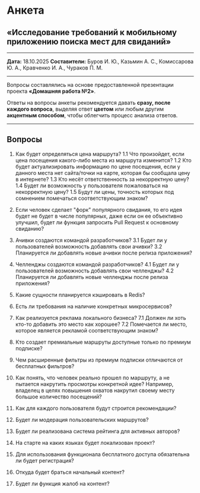 # Анкета

## «Исследование требований к мобильному приложению поиска мест для свиданий»

---

**Дата:** 18.10.2025
**Составители:**
Буров И. Ю., Казьмин А. С., Комиссарова Ю. А.,
Кравченко И. А., Чураков П. М.

---

Вопросы составлялись на основе предоставленной презентации проекта
**«Домашняя работа №2»**.

Ответы на вопросы анкеты рекомендуется давать **сразу, после каждого вопроса**,
выделяя ответ **цветом** или любым другим **акцентным способом**,
чтобы облегчить процесс анализа ответов.

---

## Вопросы

1. Как будет определяться цена маршрута?
    1.1 Что произойдет, если цена посещения какого-либо места из маршрута изменится?
    1.2 Кто будет актуализировать информацию по цене посещения, если у данного места нет сайта/точки
    на карте, которая бы сообщала цену в интернете?
    1.3 Кто несёт ответственность за некорректную цену?
    1.4 Будет ли возможность у пользователя пожаловаться на некорректную цену?
    1.5 Будут ли цены, точность которых под сомнением помечаться соответствующим знаком?

2. Если человек сделает "форк" популярного свидания, то его идея будет не будет в числе популярных,
даже если он ее объективно улучшил, будет ли функция запросить Pull Request к основному свиданию?

3. Ачивки создаются командой разработчиков?
    3.1 Будет ли у пользователей возможность добавлять свои ачивки?
    3.2 Планируется ли добавлять новые ачивки после релиза приложения?

4. Челленджы создаются командой разработчиков?
    4.1 Будет ли у пользователей возможность добавлять свои челленджы?
    4.2 Планируется ли добавлять новые челленджы после релиза приложения?

5. Какие сущности планируется кэшировать в Redis?

6. Есть ли требования на наличие конкретных микросервисов?

7. Как реализуется реклама локального бизнеса?
    7.1 Должен ли хоть кто-то добавить это место как хорошее?
    7.2 Помечается ли место, которое является рекламой соответствующим знаком?

8. Кто создает премиальные маршруты доступные только по премиум подписке?

9. Чем расширенные фильтры из премиум подписки отличаются от бесплатных фильтров?

10. Как понять, что человек реально прошел по маршруту, а не пытается накрутить просмотры конкретной
идее? Например, владелец в целях повышения охватов накрутил своему месту большое количество посещений?

11. Как для каждого пользователя будут строится рекомендации?

12. Будет ли модерация пользовательских маршрутов?

13. Будет ли реализована система рейтинга для активных авторов?

14. На старте на каких языках будет локализован проект?

15. Для использования функционала бесплатного доступа обязательна ли будет регистрация?

16. Откуда будет браться начальный контент?

17. Будет ли функция жалоб на контент?

